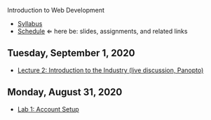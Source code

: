 Introduction to Web Development

- [Syllabus](syllabus.md)
- [Schedule](schedule.md)   &lArr; here be: slides, assignments, and related links

## Tuesday, September 1, 2020

- [Lecture 2: Introduction to the Industry (live discussion, Panopto)](https://rochester.hosted.panopto.com/Panopto/Pages/Viewer.aspx?id=1439232b-d12b-4629-8175-ac29017a80b7)

## Monday, August 31, 2020

- [Lab 1: Account Setup](lab01-account-setup/instructions.md)


